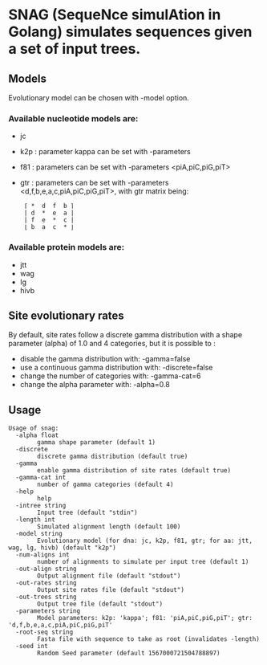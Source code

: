 # SNAG (SequeNce simulAtion in Golang) simulates sequences given a set of input trees.

## Models
Evolutionary model can be chosen with -model <name> option. 

### Available nucleotide models are:
- jc
- k2p : parameter kappa can be set with -parameters <kappa>
- f81 : parameters can be set with -parameters <piA,piC,piG,piT>
- gtr : parameters can be set with -parameters <d,f,b,e,a,c,piA,piC,piG,piT>, with gtr matrix being:
                   
       ⌈ *  d  f  b ⌉
       | d  *  e  a |
       | f  e  *  c |
       ⌊ b  a  c  * ⌋

### Available protein models are:
- jtt
- wag
- lg
- hivb

## Site evolutionary rates
By default, site rates follow a discrete gamma distribution with a shape parameter (alpha) of 1.0 and 4 categories, but it is possible to :

- disable the gamma distribution with: -gamma=false
- use a continuous gamma distribution with: -discrete=false
- change the number of categories with: -gamma-cat=6
- change the alpha parameter with: -alpha=0.8


## Usage

```
Usage of snag:
  -alpha float
    	gamma shape parameter (default 1)
  -discrete
    	discrete gamma distribution (default true)
  -gamma
    	enable gamma distribution of site rates (default true)
  -gamma-cat int
    	number of gamma categories (default 4)
  -help
    	help
  -intree string
    	Input tree (default "stdin")
  -length int
    	Simulated alignment length (default 100)
  -model string
    	Evolutionary model (for dna: jc, k2p, f81, gtr; for aa: jtt, wag, lg, hivb) (default "k2p")
  -num-aligns int
    	number of alignments to simulate per input tree (default 1)
  -out-align string
    	Output alignment file (default "stdout")
  -out-rates string
    	Output site rates file (default "stdout")
  -out-trees string
    	Output tree file (default "stdout")
  -parameters string
    	Model parameters: k2p: 'kappa'; f81: 'piA,piC,piG,piT'; gtr: 'd,f,b,e,a,c,piA,piC,piG,piT'
  -root-seq string
    	Fasta file with sequence to take as root (invalidates -length)
  -seed int
    	Random Seed parameter (default 1567000721504788897)
```

